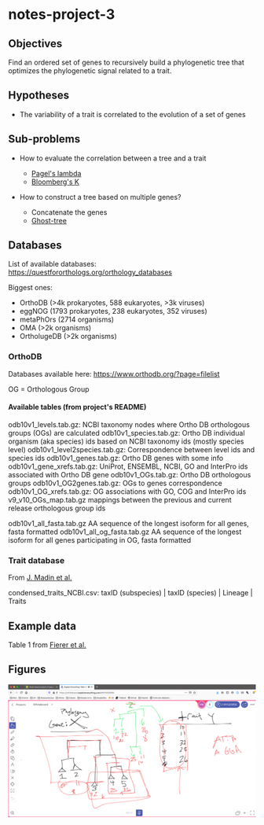 # notes-project-3

## Objectives

Find an ordered set of genes to recursively build a phylogenetic tree
that optimizes the phylogenetic signal related to a trait.

## Hypotheses
- The variability of a trait is correlated to the evolution of a set
  of genes

## Sub-problems

- How to evaluate the correlation between a tree and a trait

	- [Pagel's lambda](https://www.nature.com/articles/44766)
	- [Bloomberg's K](https://pubmed.ncbi.nlm.nih.gov/12778543/)

- How to construct a tree based on multiple genes?

	- Concatenate the genes
	- [Ghost-tree](https://link.springer.com/article/10.1186/s40168-016-0153-6)
	

## Databases

List of available databases:
https://questfororthologs.org/orthology_databases

Biggest ones:
- OrthoDB (>4k prokaryotes, 588 eukaryotes, >3k viruses)
- eggNOG (1793 prokaryotes, 238 eukaryotes, 352 viruses)
- metaPhOrs (2714 organisms)
- OMA (>2k organisms)
- OrtholugeDB (>2k organisms)

### OrthoDB 

Databases available here: https://www.orthodb.org/?page=filelist

OG = Orthologous Group 

#### Available tables (from project's README)

odb10v1_levels.tab.gz:                  NCBI taxonomy nodes where Ortho DB orthologous groups (OGs) are calculated
odb10v1_species.tab.gz:                 Ortho DB individual organism (aka species) ids based on NCBI taxonomy ids (mostly species level)
odb10v1_level2species.tab.gz:           Correspondence between level ids and species ids
odb10v1_genes.tab.gz:                   Ortho DB genes with some info
odb10v1_gene_xrefs.tab.gz:              UniProt, ENSEMBL, NCBI, GO and InterPro ids associated with Ortho DB gene
odb10v1_OGs.tab.gz:                     Ortho DB orthologous groups
odb10v1_OG2genes.tab.gz:                OGs to genes correspondence
odb10v1_OG_xrefs.tab.gz:                OG associations with GO, COG and InterPro ids
v9_v10_OGs_map.tab.gz                   mappings between the previous and current release orthologous group ids

odb10v1_all_fasta.tab.gz                AA sequence of the longest isoform for all genes, fasta formatted
odb10v1_all_og_fasta.tab.gz             AA sequence of the longest
isoform for all genes participating in OG, fasta formatted

### Trait database

From [J. Madin et
al.](https://www.nature.com/articles/s41597-020-0497-4#Sec7)

condensed_traits_NCBI.csv: taxID (subspecies) | taxID (species) | Lineage | Traits

## Example data

Table 1 from [Fierer et al.](https://www.frontiersin.org/articles/10.3389/fmicb.2014.00614/full)

## Figures
<img src="img/screenshot-meeting-w-mahdi.png" width="800"/>
